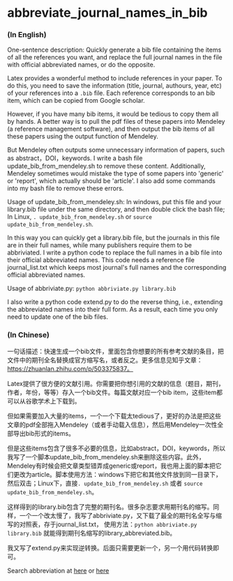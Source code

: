 # abbreviate_journal_names_in_bib
### (In English)
One-sentence description: Quickly generate a bib file containing the items of all the references you want, and replace the full journal names in the file with official abbreviated names, or do the opposite.

Latex provides a wonderful method to include references in your paper. To do this, you need to save the information (title, journal, authours, year, etc) of your references into a `.bib` file. Each reference corresponds to an bib item, which can be copied from Google scholar.

However, if you have many bib items, it would be tedious to copy them all by hands. A better way is to pull the pdf files of these papers into Mendeley (a reference management software), and then output the bib items of all these papers using the output function of Mendeley.

But Mendeley often outputs some unnecessary information of papers, such as abstract，DOI，keywords. I write a bash file update_bib_from_mendeley.sh to remove these content. Additionally, Mendeley sometimes would mistake the type of some papers into 'generic' or 'report', which actually should be 'article'. I also add some commands into my bash file to remove these errors.

Usage of update_bib_from_mendeley.sh: In windows, put this file and your library.bib file under the same directory, and then double click the bash file; In Linux, `. update_bib_from_mendeley.sh` or `source update_bib_from_mendeley.sh`.

In this way you can quickly get a library.bib file, but the journals in this file are in their full names, while many publishers require them to be abbriviated. I write a python code to replace the full names in a bib file into their official abbreviated names. This code needs a reference file journal_list.txt which keeps most journal's full names and the corresponding official abbreviated names.

Usage of abbriviate.py: `python abbriviate.py library.bib`

I also write a python code extend.py to do the reverse thing, i.e., extending the abbreviated names into their full form. As a result, each time you only need to update one of the bib files.

### (In Chinese)
一句话描述：快速生成一个bib文件，里面包含你想要的所有参考文献的条目，把文件中的期刊全名替换成官方缩写名，或者反之。更多信息见知乎文章：https://zhuanlan.zhihu.com/p/503375837。

Latex提供了很方便的文献引用。你需要把你想引用的文献的信息（题目，期刊，作者，年份，等等）存入一个bib文件。每篇文献对应一个bib item，这些item都可以从谷歌学术上下载到。

但如果需要加入大量的items，一个一个下载太tedious了，更好的办法是把这些文章的pdf全部拖入Mendeley（或者手动载入信息），然后用Mendeley一次性全部导出bib形式的items。

但是这些items包含了很多不必要的信息，比如abstract，DOI，keywords，所以我写了一个脚本update_bib_from_mendeley.sh来删除这些内容。此外，Mendeley有时候会把文章类型错弄成generic或report，我也用上面的脚本把它们更改为article。脚本使用方法：windows下把它和其他文件放到同一目录下，然后双击；Linux下，直接`. update_bib_from_mendeley.sh` 或者 `source update_bib_from_mendeley.sh`。

这样得到的library.bib包含了完整的期刊名。很多杂志要求用期刊名的缩写。同样，一个一个改太慢了，我写了abbriviate.py，又下载了最全的期刊名全写与缩写的对照表，存于journal_list.txt，
使用方法：`python abbriviate.py library.bib`
就能得到期刊名缩写的library_abbreviated.bib。

我又写了extend.py来实现逆转换。后面只需要更新一个，另一个用代码转换即可。

Search abbreviation at [here](https://cassi.cas.org/search.jsp) or [here](https://journal-abbreviations.library.ubc.ca/#J)
